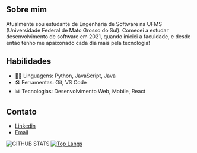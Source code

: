 ## Sobre mim
Atualmente sou estudante de Engenharia de Software na UFMS (Universidade Federal de Mato Grosso do Sul). Comecei a estudar desenvolvimento de software em 2021, quando iniciei a faculdade, e desde então tenho me apaixonado cada dia mais pela tecnologia!

## Habilidades
- 👨‍💻 Linguagens: Python, JavaScript, Java
- 🛠️ Ferramentas: Git, VS Code
- 📊 Tecnologias: Desenvolvimento Web, Mobile, React

## Contato
- [Linkedin](https://www.linkedin.com/in/v%C3%ADtor-oliveira-resende-brand%C3%A3o-319562212/)
- [Email](vitororesendeb@gmail.com)

![GITHUB STATS](https://github-readme-stats.vercel.app/api?username=VitorORBrandao&show_icons=true&theme=dark&bg_color=0d1117&icon_color=ffffff&hide_border=true&hide=issues&hide_rank=true) [![Top Langs](https://github-readme-stats.vercel.app/api/top-langs/?username=VitorORBrandao&layout=compact&theme=dark&bg_color=0d1117&hide_border=true)](https://github.com/anuraghazra/github-readme-stats)
